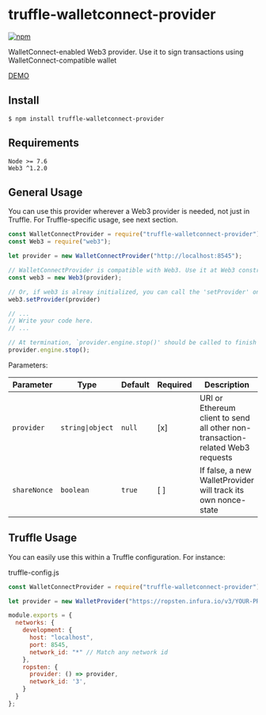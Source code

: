 # truffle-walletconnect-provider

[![npm](https://img.shields.io/npm/v/truffle-walletconnect-provider.svg)](https://www.npmjs.com/package/truffle-walletconnect-provider)

WalletConnect-enabled Web3 provider. Use it to sign transactions using WalletConnect-compatible wallet


[DEMO](https://youtu.be/m9Bh99gxYHg)

## Install

```
$ npm install truffle-walletconnect-provider
```

## Requirements
```
Node >= 7.6
Web3 ^1.2.0
```

## General Usage

You can use this provider wherever a Web3 provider is needed, not just in Truffle. For Truffle-specific usage, see next section.

```javascript
const WalletConnectProvider = require("truffle-walletconnect-provider");
const Web3 = require("web3");

let provider = new WalletConnectProvider("http://localhost:8545");

// WalletConnectProvider is compatible with Web3. Use it at Web3 constructor, just like any other Web3 Provider
const web3 = new Web3(provider);

// Or, if web3 is alreay initialized, you can call the 'setProvider' on web3, web3.eth, web3.shh and/or web3.bzz
web3.setProvider(provider)

// ...
// Write your code here.
// ...

// At termination, `provider.engine.stop()' should be called to finish the process elegantly.
provider.engine.stop();
```

Parameters:

| Parameter | Type | Default | Required | Description |
| ------ | ---- | ------- | ----------- | ----------- |
| `provider` | `string\|object` | `null` | [x] | URI or Ethereum client to send all other non-transaction-related Web3 requests |
| `shareNonce` | `boolean` | `true` | [ ] | If false, a new WalletProvider will track its own nonce-state |


## Truffle Usage

You can easily use this within a Truffle configuration. For instance:

truffle-config.js
```javascript
const WalletConnectProvider = require("truffle-walletconnect-provider");

let provider = new WalletProvider("https://ropsten.infura.io/v3/YOUR-PROJECT-ID");

module.exports = {
  networks: {
    development: {
      host: "localhost",
      port: 8545,
      network_id: "*" // Match any network id
    },
    ropsten: {
      provider: () => provider,
      network_id: '3',
    }
  }
};
```
